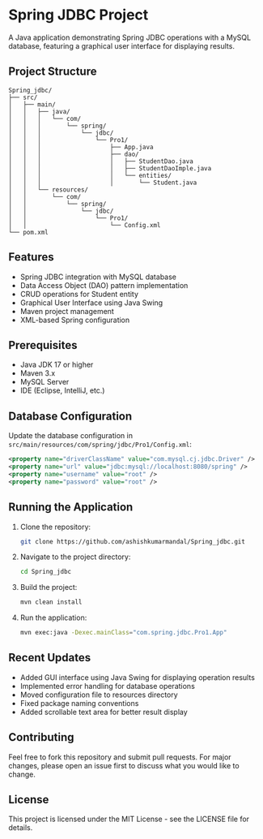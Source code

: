 # Spring JDBC Project

A Java application demonstrating Spring JDBC operations with a MySQL database, featuring a graphical user interface for displaying results.

## Project Structure

```
Spring_jdbc/
├── src/
│   ├── main/
│   │   ├── java/
│   │   │   └── com/
│   │   │       └── spring/
│   │   │           └── jdbc/
│   │   │               └── Pro1/
│   │   │                   ├── App.java
│   │   │                   ├── dao/
│   │   │                   │   ├── StudentDao.java
│   │   │                   │   ├── StudentDaoImple.java
│   │   │                   │   └── entities/
│   │   │                   │       └── Student.java
│   │   └── resources/
│   │       └── com/
│   │           └── spring/
│   │               └── jdbc/
│   │                   └── Pro1/
│   │                       └── Config.xml
└── pom.xml
```

## Features

- Spring JDBC integration with MySQL database
- Data Access Object (DAO) pattern implementation
- CRUD operations for Student entity
- Graphical User Interface using Java Swing
- Maven project management
- XML-based Spring configuration

## Prerequisites

- Java JDK 17 or higher
- Maven 3.x
- MySQL Server
- IDE (Eclipse, IntelliJ, etc.)

## Database Configuration

Update the database configuration in `src/main/resources/com/spring/jdbc/Pro1/Config.xml`:

```xml
<property name="driverClassName" value="com.mysql.cj.jdbc.Driver" />
<property name="url" value="jdbc:mysql://localhost:8080/spring" />
<property name="username" value="root" />
<property name="password" value="root" />
```

## Running the Application

1. Clone the repository:
   ```bash
   git clone https://github.com/ashishkumarmandal/Spring_jdbc.git
   ```

2. Navigate to the project directory:
   ```bash
   cd Spring_jdbc
   ```

3. Build the project:
   ```bash
   mvn clean install
   ```

4. Run the application:
   ```bash
   mvn exec:java -Dexec.mainClass="com.spring.jdbc.Pro1.App"
   ```

## Recent Updates

- Added GUI interface using Java Swing for displaying operation results
- Implemented error handling for database operations
- Moved configuration file to resources directory
- Fixed package naming conventions
- Added scrollable text area for better result display

## Contributing

Feel free to fork this repository and submit pull requests. For major changes, please open an issue first to discuss what you would like to change.

## License

This project is licensed under the MIT License - see the LICENSE file for details.